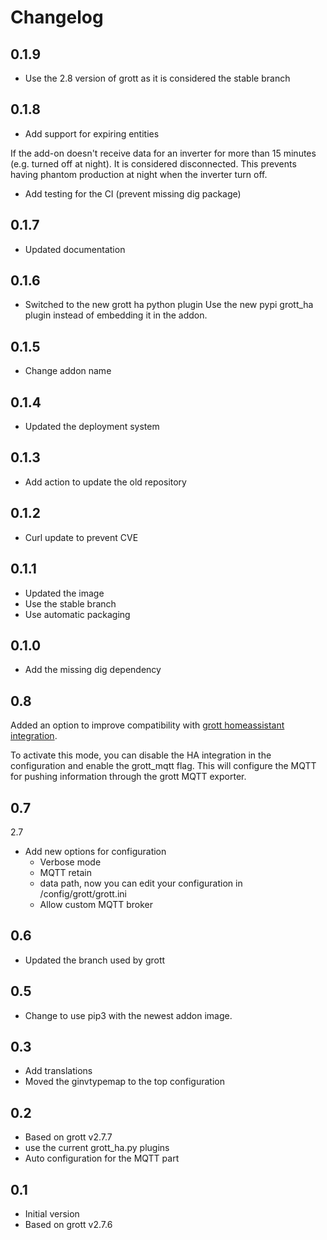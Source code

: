 # Changelog

## 0.1.9

- Use the 2.8 version of grott as it is considered the stable branch

## 0.1.8

- Add support for expiring entities

If the add-on doesn't receive data for an inverter for more than 15 minutes (e.g. turned off at night). It is considered disconnected. This prevents having phantom production at night when the inverter turn off.

- Add testing for the CI (prevent missing dig package)

## 0.1.7

- Updated documentation

## 0.1.6

- Switched to the new grott ha python plugin
  Use the new pypi grott_ha plugin instead of embedding it in the addon.

## 0.1.5

- Change addon name

## 0.1.4

- Updated the deployment system

## 0.1.3

- Add action to update the old repository

## 0.1.2

- Curl update to prevent CVE

## 0.1.1

- Updated the image
- Use the stable branch
- Use automatic packaging

## 0.1.0

- Add the missing dig dependency

## 0.8

Added an option to improve compatibility with [grott homeassistant integration](https://github.com/muppet3000/homeassistant-grott).

To activate this mode, you can disable the HA integration in the configuration and enable the grott_mqtt flag. This will configure the MQTT for pushing information through the grott MQTT exporter.

## 0.7

2.7

- Add new options for configuration
  - Verbose mode
  - MQTT retain
  - data path, now you can edit your configuration in /config/grott/grott.ini
  - Allow custom MQTT broker

## 0.6

- Updated the branch used by grott

## 0.5

- Change to use pip3 with the newest addon image.

## 0.3

- Add translations
- Moved the ginvtypemap to the top configuration

## 0.2

- Based on grott v2.7.7
- use the current grott_ha.py plugins
- Auto configuration for the MQTT part

## 0.1

- Initial version
- Based on grott v2.7.6

